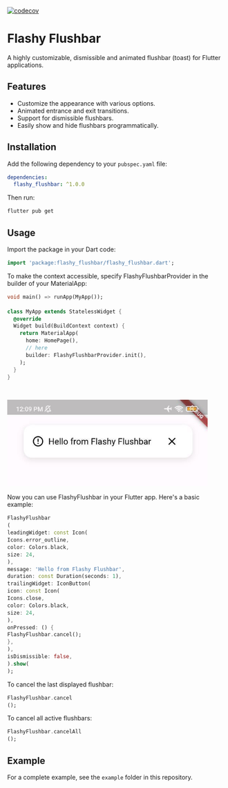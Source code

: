 [![codecov](https://codecov.io/gh/Ilgz/flashy_flushbar/graph/badge.svg?token=PGCF6JHRAO)](https://codecov.io/gh/Ilgz/flashy_flushbar)

# Flashy Flushbar

A highly customizable, dismissible and animated flushbar (toast) for Flutter applications.

## Features

- Customize the appearance with various options.
- Animated entrance and exit transitions.
- Support for dismissible flushbars.
- Easily show and hide flushbars programmatically.

## Installation

Add the following dependency to your `pubspec.yaml` file:

```yaml
dependencies:
  flashy_flushbar: ^1.0.0
```

Then run:

```bash
flutter pub get
```

## Usage

Import the package in your Dart code:

```dart
import 'package:flashy_flushbar/flashy_flushbar.dart';
```

To make the context accessible, specify FlashyFlushbarProvider in the builder of your MaterialApp:

```dart
void main() => runApp(MyApp());

class MyApp extends StatelessWidget {
  @override
  Widget build(BuildContext context) {
    return MaterialApp(
      home: HomePage(),
      // here
      builder: FlashyFlushbarProvider.init(),
    );
  }
}
```

&nbsp;
 <tr>
    <td><img src="https://raw.githubusercontent.com/Ilgz/flashy_flushbar/main/screenshots/example_1.jpg" height="200"></td>
  </tr>


Now you can use FlashyFlushbar in your Flutter app. Here's a basic example:

```dart
FlashyFlushbar
(
leadingWidget: const Icon(
Icons.error_outline,
color: Colors.black,
size: 24,
),
message: 'Hello from Flashy Flushbar',
duration: const Duration(seconds: 1),
trailingWidget: IconButton(
icon: const Icon(
Icons.close,
color: Colors.black,
size: 24,
),
onPressed: () {
FlashyFlushbar.cancel();
},
),
isDismissible: false,
).show(
);
```

To cancel the last displayed flushbar:

```dart
FlashyFlushbar.cancel
();
```

To cancel all active flushbars:

```dart
FlashyFlushbar.cancelAll
();
```

## Example

For a complete example, see the `example` folder in this repository.
